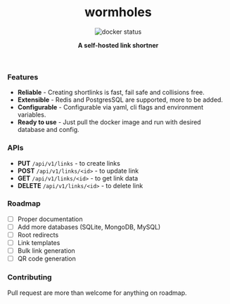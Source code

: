 <h1 align='center'>wormholes</h1>
<p align="center">
  <img alt="docker status" src="https://github.com/mohitsinghs/wormholes/actions/workflows/docker.yml/badge.svg">
</p>
<p align="center">
  <b>A self-hosted link shortner</b><br/>
</p>
<br />

### Features
 
- **Reliable** - Creating shortlinks is fast, fail safe and collisions free.
- **Extensible** - Redis and PostgresSQL are supported, more to be added.
- **Configurable** - Configurable via yaml, cli flags and environment variables.
- **Ready to use** - Just pull the docker image and run with desired database and config.

### APIs

- **PUT** `/api/v1/links` - to create links
- **POST** `/api/v1/links/<id>` - to update link
- **GET** `/api/v1/links/<id>` - to get link data
- **DELETE** `/api/v1/links/<id>` - to delete link

### Roadmap

- [ ] Proper documentation
- [ ] Add more databases (SQLite, MongoDB, MySQL)
- [ ] Root redirects
- [ ] Link templates
- [ ] Bulk link generation
- [ ] QR code generation

### Contributing

Pull request are more than welcome for anything on roadmap.
